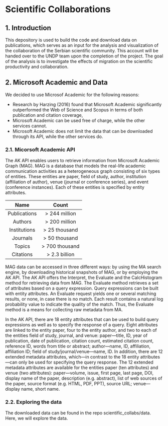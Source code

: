 # Scientific Collaborations

## 1. Introduction

This depository is used to build the code and download data on publications, which serves as an input for the analysis and visualization of the collaboration of the Serbian scientific community. This account will be handed over to the UNDP team upon the completion of the project. The goal of the analysis is to investigate the effects of migration on the scientific productivity and collaboration. 


## 2. Microsoft Academic and Data

We decided to use Microsof Academic for the following reasons: 
-  Research by Harzing (2016) found that Microsoft Academic significantly outperformed the Web of Science and Scopus in terms of both publication and citation coverage,
-  Microsoft Academic can be used free of charge, while the other services cannot. 
-  Microsoft Academic does not limit the data that can be downloaded through its API, while the other services do.

### 2.1. Micorsoft Academic API

The AK API enables users to retrieve information from Microsoft Academic Graph (MAG). MAG is a database that models the real-life academic communication activities as a heterogeneous graph consisting of six types of entities. These entities are paper, field of study, author, institution (affiliation of author), venue (journal or conference series), and event (conference instances). Each of these entities is specified by entity attributes. 


| Name                | Count          |
| :-----------------: | :------------: |
| Publications        | > 244 million  |
| Authors             | > 200 million  |
| Institutions        | > 25 thousand  |
| Journals            | > 50 thousand  |
| Topics              | > 700 thousand |
| Citations           | > 2.3 billion  |

MAG data can be accessed in three different ways: by using the MA search engine, by downloading historical snapshots of MAG, or by employing the AK API. The AK API offers the Interpret, the Evaluate and the CalcHistogram method for retrieving data from MAG. The Evaluate method retrieves a set of attributes based on a query expression. Query expressions can be built with entity attributes. An Evaluate request yields one or several matching results, or none, in case there is no match. Each result contains a natural log probability value to indicate the quality of the match. Thus, the Evaluate method is a means for collecting raw metadata from MA. 

In the AK API, there are 18 entity attributes that can be used to build query expressions as well as to specify the response of a query. Eight attributes are linked to the entity paper, four to the entity author, and two to each of the entities field of study, journal, and venue: paper—title, ID, year of publication, date of publication, citation count, estimated citation count, reference ID, words from title or abstract; author—name, ID, affiliation, affiliation ID; field of study/journal/venue—name, ID. In addition, there are 12 extended metadata attributes, which—in contrast to the 18 entity attributes—can only be used for specifying the query response. The 12
extended metadata attributes are available for the entities paper (ten attributes) and venue (two attributes): paper—volume, issue, first page, last page, DOI, display name of the paper, description (e.g. abstract), list of web sources of the paper, source format (e.g. HTML, PDF, PPT), source URL; venue—display name, short name.

### 2.2. Exploring the data

The downloaded data can be found in the repo scientific_collabs/data. Here, we will explore the data. 

